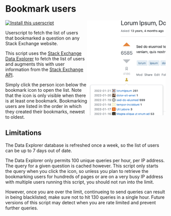 # Bookmark users

<img src="./screenshot.png" alt="Screenshot" height="300px" align="right" />

[![Install this userscript](https://img.shields.io/badge/Install-Install%20this%20userscript-blue)](../../../raw/dist/bookmark-users.user.js)

Userscript to fetch the list of users that bookmarked a question on any Stack Exchange website.

This script uses the [Stack Exchange Data Explorer](https://data.stackexchange.com/) to fetch the list of users and augments this with user information from the [Stack Exchange API](https://api.stackexchange.com/).

Simply click the person icon below the bookmark icon to open the list. Note that the icon is only visible when there is at least one bookmark. Bookmarking users are listed in the order in which they created their bookmarks, newest to oldest.

## Limitations

The Data Explorer database is refreshed once a week, so the list of users can be up to 7 days out of date.

The Data Explorer only permits 100 unique queries per hour, per IP address. The query for a given question is cached however. This script only starts the query when you click the icon, so unless you plan to retrieve the bookmarking users for hundreds of pages or are on a very busy IP address with multiple users running this script, you should not run into the limit.

However, once you are over the limit, continueing to send queries can result in being blacklisted; make sure not to hit 130 queries in a single hour. Future versions of this script may detect when you are rate limited and prevent further queries.
